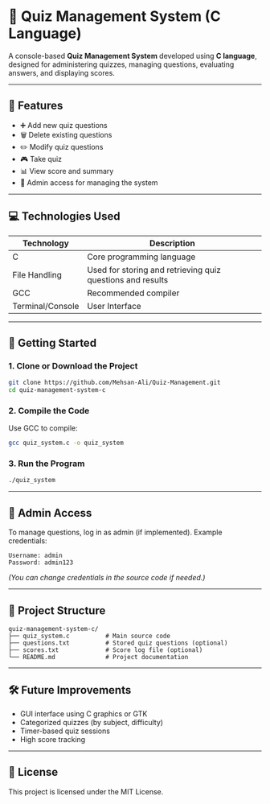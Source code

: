 
# 📝 Quiz Management System (C Language)

A console-based **Quiz Management System** developed using **C language**, designed for administering quizzes, managing questions, evaluating answers, and displaying scores.

---

## 📌 Features

- ➕ Add new quiz questions
- 🗑️ Delete existing questions
- ✏️ Modify quiz questions
- 🎮 Take quiz
- 📊 View score and summary
- 🔐 Admin access for managing the system

---

## 💻 Technologies Used

| Technology | Description |
|-----------|-------------|
| C | Core programming language |
| File Handling | Used for storing and retrieving quiz questions and results |
| GCC | Recommended compiler |
| Terminal/Console | User Interface |

---

## 🏁 Getting Started

### 1. Clone or Download the Project
```bash
git clone https://github.com/Mehsan-Ali/Quiz-Management.git
cd quiz-management-system-c
```

### 2. Compile the Code
Use GCC to compile:
```bash
gcc quiz_system.c -o quiz_system
```

### 3. Run the Program
```bash
./quiz_system
```

---

## 🔐 Admin Access

To manage questions, log in as admin (if implemented). Example credentials:

```
Username: admin
Password: admin123
```

*(You can change credentials in the source code if needed.)*

---

## 📂 Project Structure

```
quiz-management-system-c/
├── quiz_system.c          # Main source code
├── questions.txt          # Stored quiz questions (optional)
├── scores.txt             # Score log file (optional)
└── README.md              # Project documentation
```

---

## 🛠️ Future Improvements

- GUI interface using C graphics or GTK
- Categorized quizzes (by subject, difficulty)
- Timer-based quiz sessions
- High score tracking

---

## 📄 License

This project is licensed under the MIT License.
